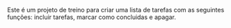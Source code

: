 Este é um projeto de treino para criar uma lista de tarefas com as seguintes funções: incluir tarefas, marcar como concluidas e apagar.